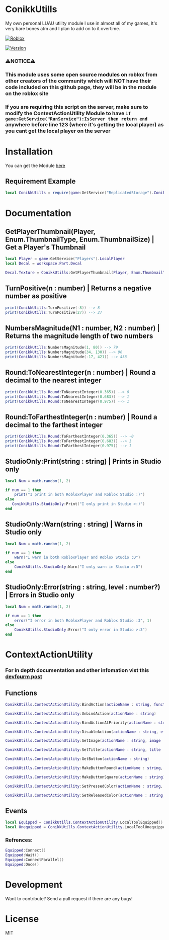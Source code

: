 # ConikkUtills
My own personal LUAU utility module I use in almost all of my games, It's very bare bones atm and I plan to add on to it overtime.

[![Roblox](https://conikku.neocities.org/github%20assets/POWERED%20by%20roblox.png)](https://www.roblox.com)

[![Version](https://conikku.neocities.org/github%20assets/ver%20ConikkUtills.svg)](https://conikku.lao.ooo/)

### ⚠️**NOTICE**⚠️
### This module uses some open source modules on roblox from other creators of the community which will **NOT** have their code included on this github page, they will be in the module on the roblox site

### If you are requiring this script on the server, make sure to modify the ContextActionUtility Module to have ```if game:GetService("RunService"):IsServer then return end ``` anywhere before line 123 (where it's getting the local player) as you cant get the local player on the server


# Installation
 You can get the Module [here](https://www.roblox.com/library/16646427669/)

## Requirement Example

```lua
local ConikkUtills = require(game:GetService("ReplicatedStorage").ConikkUtills)
```

# Documentation
## GetPlayerThumbnail(Player, Enum.ThumbnailType, Enum.ThumbnailSize) | Get a Player's Thumbnail

```lua
local Player = game:GetService("Players").LocalPlayer
local Decal = workspace.Part.Decal

Decal.Texture = ConikkUtills:GetPlayerThumbnail(Player, Enum.ThumbnailType.HeadShot, Enum.ThumbnailSize.Size420x420)
```

## TurnPositive(n : number) | Returns a negative number as positive

```lua
print(ConikkUtills:TurnPositive(-8)) --> 8
print(ConikkUtills:TurnPositive(27)) --> 27
```

## NumbersMagnitude(N1 : number, N2 : number) | Returns the magnitude length of two numbers

```lua
print(ConikkUtills:NumbersMagnitude(1, 80)) --> 79
print(ConikkUtills:NumbersMagnitude(34, 130)) --> 96
print(ConikkUtills:NumbersMagnitude(-17, 421)) --> 438
```

## Round:ToNearestInteger(n : number) | Round a decimal to the nearest integer

```lua
print(ConikkUtills.Round:ToNearestInteger(0.365)) --> 0
print(ConikkUtills.Round:ToNearestInteger(0.683)) --> 1
print(ConikkUtills.Round:ToNearestInteger(0.975)) --> 1
```

## Round:ToFarthestInteger(n : number) | Round a decimal to the farthest integer

```lua
print(ConikkUtills.Round:ToFarthestInteger(0.365)) --> -0
print(ConikkUtills.Round:ToFarthestInteger(0.683)) --> 1
print(ConikkUtills.Round:ToFarthestInteger(0.975)) --> 1
```

## StudioOnly:Print(string : string) | Prints in Studio only

```lua
local Num = math.random(1, 2)

if num == 1 then
    print("I print in both RobloxPlayer and Roblox Studio :)")
else
   ConikkUtills.StudioOnly:Print("I only print in Studio >:)")
end
```

## StudioOnly:Warn(string : string) | Warns in Studio only

```lua
local Num = math.random(1, 2)

if num == 1 then
    warn("I warn in both RobloxPlayer and Roblox Studio :D")
else
    ConikkUtills.StudioOnly:Warn("I only warn in Studio >:D")
end
```

## StudioOnly:Error(string : string, level : number?) | Errors in Studio only

```lua
local Num = math.random(1, 2)

if num == 1 then
    error("I error in both RobloxPlayer and Roblox Studio :3", 1)
else
    ConikkUtills.StudioOnly:Error("I only error in Studio >:3")
end
```

# ContextActionUtility
### For in depth documentation and other infomation vist this [devfourm post](https://devforum.roblox.com/t/easy-mobile-buttons-contextactionutility/804219)

## Functions
```lua
ConikkUtills.ContextActionUtility:BindAction(actionName : string, functionToBind : any , createTouchButton : boolean, ...)

ConikkUtills.ContextActionUtility:UnbindAction(actionName : string)

ConikkUtills.ContextActionUtility:BindActionAtPriority(actionName : string, functionToBind : any , createTouchButton : boolean, priorityLevel : any, ...)

ConikkUtills.ContextActionUtility:DisableAction(actionName : string, effectList)

ConikkUtills.ContextActionUtility:SetImage(actionName : string, image : string)

ConikkUtills.ContextActionUtility:SetTitle(actionName : string, title : string)

ConikkUtills.ContextActionUtility:GetButton(actionName : string)

ConikkUtills.ContextActionUtility:MakeButtonRound(actionName : string, amount : number)

ConikkUtills.ContextActionUtility:MakeButtonSquare(actionName : string)

ConikkUtills.ContextActionUtility:SetPressedColor(actionName : string, color : Color3)

ConikkUtills.ContextActionUtility:SetReleasedColor(actionName : string, color : Color3)
```

## Events
```lua
local Equipped = ConikkUtills.ContextActionUtility.LocalToolEquipped()
local Unequipped = ConikkUtills.ContextActionUtility.LocalToolUnequipped()
```

### Refrences:
```lua
Equipped:Connect()
Equipped:Wait()
Equipped:ConnectParallel()
Equipped:Once()
```
#
# Development
Want to contribute? Send a pull request if there are any bugs!

# License
MIT
